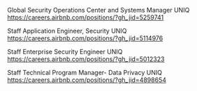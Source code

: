 Global Security Operations Center and Systems Manager UNIQ https://careers.airbnb.com/positions/?gh_jid=5259741

Staff Application Engineer, Security UNIQ https://careers.airbnb.com/positions/?gh_jid=5114976

Staff Enterprise Security Engineer UNIQ https://careers.airbnb.com/positions/?gh_jid=5012323

Staff Technical Program Manager- Data Privacy UNIQ https://careers.airbnb.com/positions/?gh_jid=4898654

